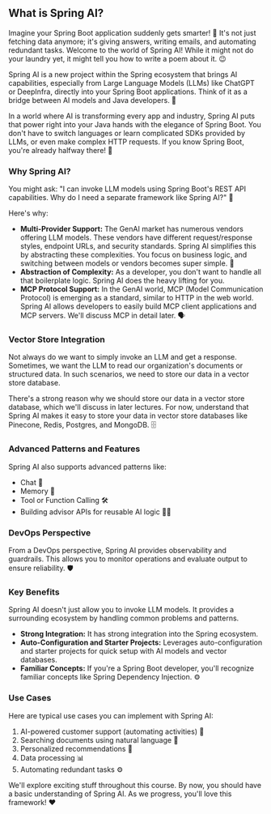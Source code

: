 ## What is Spring AI?

Imagine your Spring Boot application suddenly gets smarter! 🧠 It's not just fetching data anymore; it's giving answers, writing emails, and automating redundant tasks. Welcome to the world of Spring AI! While it might not do your laundry yet, it might tell you how to write a poem about it. 😉

Spring AI is a new project within the Spring ecosystem that brings AI capabilities, especially from Large Language Models (LLMs) like ChatGPT or DeepInfra, directly into your Spring Boot applications. Think of it as a bridge between AI models and Java developers. 🌉

In a world where AI is transforming every app and industry, Spring AI puts that power right into your Java hands with the elegance of Spring Boot. You don't have to switch languages or learn complicated SDKs provided by LLMs, or even make complex HTTP requests. If you know Spring Boot, you're already halfway there! 🎉

### Why Spring AI?

You might ask: "I can invoke LLM models using Spring Boot's REST API capabilities. Why do I need a separate framework like Spring AI?" 🤔

Here's why:

*   **Multi-Provider Support:** The GenAI market has numerous vendors offering LLM models. These vendors have different request/response styles, endpoint URLs, and security standards. Spring AI simplifies this by abstracting these complexities. You focus on business logic, and switching between models or vendors becomes super simple. 🔄
*   **Abstraction of Complexity:** As a developer, you don't want to handle all that boilerplate logic. Spring AI does the heavy lifting for you.
*   **MCP Protocol Support:** In the GenAI world, MCP (Model Communication Protocol) is emerging as a standard, similar to HTTP in the web world. Spring AI allows developers to easily build MCP client applications and MCP servers. We'll discuss MCP in detail later. 🗣️

### Vector Store Integration

Not always do we want to simply invoke an LLM and get a response. Sometimes, we want the LLM to read our organization's documents or structured data. In such scenarios, we need to store our data in a vector store database.

There's a strong reason why we should store our data in a vector store database, which we'll discuss in later lectures. For now, understand that Spring AI makes it easy to store your data in vector store databases like Pinecone, Redis, Postgres, and MongoDB. 🗄️

### Advanced Patterns and Features

Spring AI also supports advanced patterns like:

*   Chat 💬
*   Memory 🧠
*   Tool or Function Calling 🛠️
*   Building advisor APIs for reusable AI logic 🧑‍💻

### DevOps Perspective

From a DevOps perspective, Spring AI provides observability and guardrails. This allows you to monitor operations and evaluate output to ensure reliability. 🛡️

### Key Benefits

Spring AI doesn't just allow you to invoke LLM models. It provides a surrounding ecosystem by handling common problems and patterns.

*   **Strong Integration:** It has strong integration into the Spring ecosystem.
*   **Auto-Configuration and Starter Projects:** Leverages auto-configuration and starter projects for quick setup with AI models and vector databases.
*   **Familiar Concepts:** If you're a Spring Boot developer, you'll recognize familiar concepts like Spring Dependency Injection. ⚙️

### Use Cases

Here are typical use cases you can implement with Spring AI:

1.  AI-powered customer support (automating activities) 🤖
2.  Searching documents using natural language 🔎
3.  Personalized recommendations 🎁
4.  Data processing 📊
5.  Automating redundant tasks ⚙️

We'll explore exciting stuff throughout this course. By now, you should have a basic understanding of Spring AI. As we progress, you'll love this framework! ❤️
